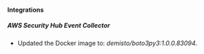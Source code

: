#### Integrations
##### AWS Security Hub Event Collector
- Updated the Docker image to: *demisto/boto3py3:1.0.0.83094*.
